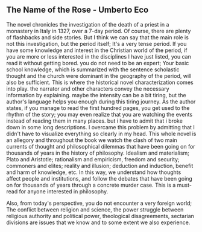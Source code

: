 ## The Name of the Rose - Umberto Eco

The novel chronicles the investigation of the death of a priest in a monastery in Italy in 1327, over a 7-day period. Of course, there are plenty of flashbacks and side stories. But I think we can say that the main role is not this investigation, but the period itself; It's a very tense period. If you have some knowledge and interest in the Christian world of the period, if you are more or less interested in the disciplines I have just listed, you can read it without getting bored. you do not need to be an expert; Your basic school knowledge, which is summarized with the sentence scholastic thought and the church were dominant in the geography of the period, will also be sufficient. This is where the historical novel characterization comes into play. the narrator and other characters convey the necessary information by explaining. maybe the intensity can be a bit tiring, but the author's language helps you enough during this tiring journey. As the author states, if you manage to read the first hundred pages, you get used to the rhythm of the story; you may even realize that you are watching the events instead of reading them in many places. but i have to admit that i broke down in some long descriptions. I overcame this problem by admitting that I didn't have to visualize everything so clearly in my head. This whole novel is an allegory and throughout the book we watch the clash of two main currents of thought and philosophical dilemmas that have been going on for thousands of years in the history of philosophy. Idealism and materialism; Plato and Aristotle; rationalism and empiricism, freedom and security; commoners and elites; reality and illusion; deduction and induction, benefit and harm of knowledge, etc. In this way, we understand how thoughts affect people and institutions, and follow the debates that have been going on for thousands of years through a concrete murder case. This is a must-read for anyone interested in philosophy.

Also, from today's perspective, you do not encounter a very foreign world; The conflict between religion and science, the power struggle between religious authority and political power, theological disagreements, sectarian divisions are issues that we know and to some extent we also experience.